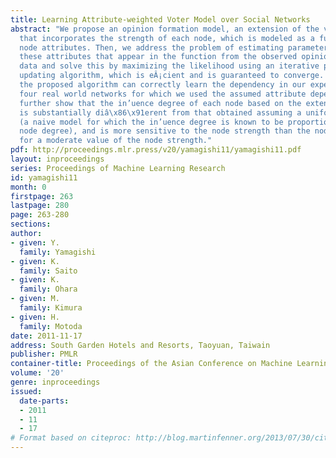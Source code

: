 ```yaml
---
title: Learning Attribute-weighted Voter Model over Social Networks
abstract: "We propose an opinion formation model, an extension of the voter model
  that incorporates the strength of each node, which is modeled as a function of the
  node attributes. Then, we address the problem of estimating parameter values for
  these attributes that appear in the function from the observed opinion formation
  data and solve this by maximizing the likelihood using an iterative parameter value
  updating algorithm, which is eÂ¡cient and is guaranteed to converge. We show that
  the proposed algorithm can correctly learn the dependency in our experiments on
  four real world networks for which we used the assumed attribute dependency. We
  further show that the in’uence degree of each node based on the extended voter model
  is substantially diâ\x86\x91erent from that obtained assuming a uniform strength
  (a naive model for which the in’uence degree is known to be proportional to the
  node degree), and is more sensitive to the node strength than the node degree even
  for a moderate value of the node strength."
pdf: http://proceedings.mlr.press/v20/yamagishi11/yamagishi11.pdf
layout: inproceedings
series: Proceedings of Machine Learning Research
id: yamagishi11
month: 0
firstpage: 263
lastpage: 280
page: 263-280
sections: 
author:
- given: Y.
  family: Yamagishi
- given: K.
  family: Saito
- given: K.
  family: Ohara
- given: M.
  family: Kimura
- given: H.
  family: Motoda
date: 2011-11-17
address: South Garden Hotels and Resorts, Taoyuan, Taiwain
publisher: PMLR
container-title: Proceedings of the Asian Conference on Machine Learning
volume: '20'
genre: inproceedings
issued:
  date-parts:
  - 2011
  - 11
  - 17
# Format based on citeproc: http://blog.martinfenner.org/2013/07/30/citeproc-yaml-for-bibliographies/
---
```

